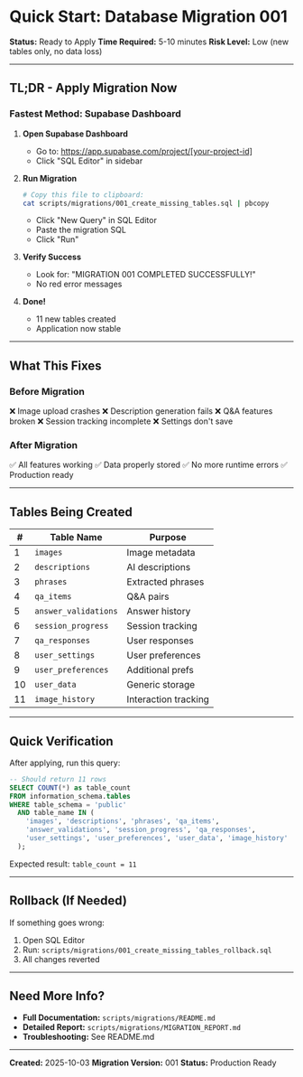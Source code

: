 # Quick Start: Database Migration 001

**Status:** Ready to Apply
**Time Required:** 5-10 minutes
**Risk Level:** Low (new tables only, no data loss)

---

## TL;DR - Apply Migration Now

### Fastest Method: Supabase Dashboard

1. **Open Supabase Dashboard**
   - Go to: https://app.supabase.com/project/[your-project-id]
   - Click "SQL Editor" in sidebar

2. **Run Migration**
   ```bash
   # Copy this file to clipboard:
   cat scripts/migrations/001_create_missing_tables.sql | pbcopy
   ```
   - Click "New Query" in SQL Editor
   - Paste the migration SQL
   - Click "Run"

3. **Verify Success**
   - Look for: "MIGRATION 001 COMPLETED SUCCESSFULLY!"
   - No red error messages

4. **Done!**
   - 11 new tables created
   - Application now stable

---

## What This Fixes

### Before Migration
❌ Image upload crashes
❌ Description generation fails
❌ Q&A features broken
❌ Session tracking incomplete
❌ Settings don't save

### After Migration
✅ All features working
✅ Data properly stored
✅ No more runtime errors
✅ Production ready

---

## Tables Being Created

| # | Table Name | Purpose |
|---|------------|---------|
| 1 | `images` | Image metadata |
| 2 | `descriptions` | AI descriptions |
| 3 | `phrases` | Extracted phrases |
| 4 | `qa_items` | Q&A pairs |
| 5 | `answer_validations` | Answer history |
| 6 | `session_progress` | Session tracking |
| 7 | `qa_responses` | User responses |
| 8 | `user_settings` | User preferences |
| 9 | `user_preferences` | Additional prefs |
| 10 | `user_data` | Generic storage |
| 11 | `image_history` | Interaction tracking |

---

## Quick Verification

After applying, run this query:

```sql
-- Should return 11 rows
SELECT COUNT(*) as table_count
FROM information_schema.tables
WHERE table_schema = 'public'
  AND table_name IN (
    'images', 'descriptions', 'phrases', 'qa_items',
    'answer_validations', 'session_progress', 'qa_responses',
    'user_settings', 'user_preferences', 'user_data', 'image_history'
  );
```

Expected result: `table_count = 11`

---

## Rollback (If Needed)

If something goes wrong:

1. Open SQL Editor
2. Run: `scripts/migrations/001_create_missing_tables_rollback.sql`
3. All changes reverted

---

## Need More Info?

- **Full Documentation:** `scripts/migrations/README.md`
- **Detailed Report:** `scripts/migrations/MIGRATION_REPORT.md`
- **Troubleshooting:** See README.md

---

**Created:** 2025-10-03
**Migration Version:** 001
**Status:** Production Ready
